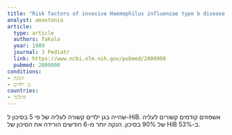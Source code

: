 ```yaml
---
title: "Risk factors of invasive Haemophilus influenzae type b disease among children in Finland"
analyst: amantonio
article:
  type: article
  authors: Takala
  year: 1989
  journal: J Pediatr
  link: https://www.ncbi.nlm.nih.gov/pubmed/2809900
  pubmed: 2809900
conditions:
- הנקה
- גן ילדים
countries:
- פינלנד
---
```


שהייה בגן ילדים קשורה לעליה של פי 5 בסיכון ל-HiB. אשפוזים קודמים קשורים לעליה של 90% בסיכון. הנקה יותר מ-6 חודשים הורידה את הסיכון של HiB ב-53%.
